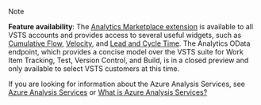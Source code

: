 
> [!NOTE]  
> **Feature availability**: The [Analytics Marketplace extension](https://marketplace.visualstudio.com/items?itemName=ms.vss-analytics)  is available to all VSTS accounts and provides access to several useful   widgets, such as [Cumulative Flow](../guidance/cumulative-flow.md),  [Velocity](../guidance/team-velocity.md), and [Lead and Cycle Time](../guidance/cycle-time-and-lead-time.md).  The Analytics OData endpoint, which provides a concise model over the  VSTS suite for Work Item Tracking, Test, Version Control, and   Build, is in a closed preview and only available to select VSTS customers at this time. 
> 
> If you are looking for information about the Azure Analysis Services, see 
> [Azure Analysis Services](https://azure.microsoft.com/services/analysis-services/) or [What is Azure Analysis Services?](https://docs.microsoft.com/en-us/azure/analysis-services/analysis-services-overview)

